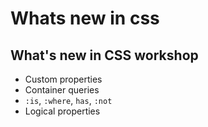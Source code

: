 # Whats new in css

## What's new in CSS workshop

- Custom properties
- Container queries
- `:is`, `:where`, `has`, `:not`
- Logical properties